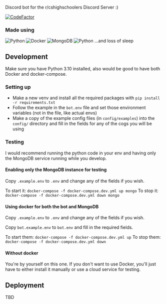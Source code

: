 Discord bot for the r/cshighschoolers Discord Server :)

[![CodeFactor](https://www.codefactor.io/repository/github/sexnine/cshs-bot/badge)](https://www.codefactor.io/repository/github/sexnine/cshs-bot)

### Made using
![Python](https://img.shields.io/badge/-Python-14354C?style=for-the-badge&logo=python&logoColor=white)
![Docker](https://img.shields.io/badge/-Docker-white?style=for-the-badge&logo=docker)
![MongoDB](https://img.shields.io/badge/-MongoDB-10aa50?style=for-the-badge&logo=mongodb&logoColor=white)
![Python](https://img.shields.io/badge/-Pycord-5865f2?style=for-the-badge&logo=discord&logoColor=white)
...and loss of sleep

## Development
Make sure you have Python 3.10 installed, also would be good to have both Docker and docker-compose.

### Setting up
- Make a new venv and install all the required packages with `pip install -r requirements.txt`
- Follow the example in the `bot.env` file and set those environment variables (not in the file, like actual envs)
- Make a copy of the example config files (in `config/examples`) into the `config/` directory and fill in the fields for any of the cogs you will be using

### Testing
I would recommend running the python code in your env and having only the MongoDB service running while you develop.

#### Enabling only the MongoDB instance for testing
Copy `.example.env` to `.env` and change any of the fields if you wish. 

To start it: `docker-compose -f docker-compose.dev.yml up mongo`
To stop it: `docker-compose -f docker-compose.dev.yml down mongo`

#### Using docker for both the bot and MongoDB
Copy `.example.env` to `.env` and change any of the fields if you wish. 

Copy `bot.example.env` to `bot.env` and fill in the required fields.

To start them: `docker-compose -f docker-compose.dev.yml up`
To stop them: `docker-compose -f docker-compose.dev.yml down`

#### Without docker
You're by yourself on this one.  If you don't want to use Docker, you'll just have to either install it manually or use a cloud service for testing.

## Deployment
TBD